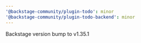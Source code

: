 ```yaml
---
'@backstage-community/plugin-todo': minor
'@backstage-community/plugin-todo-backend': minor
---
```


Backstage version bump to v1.35.1
